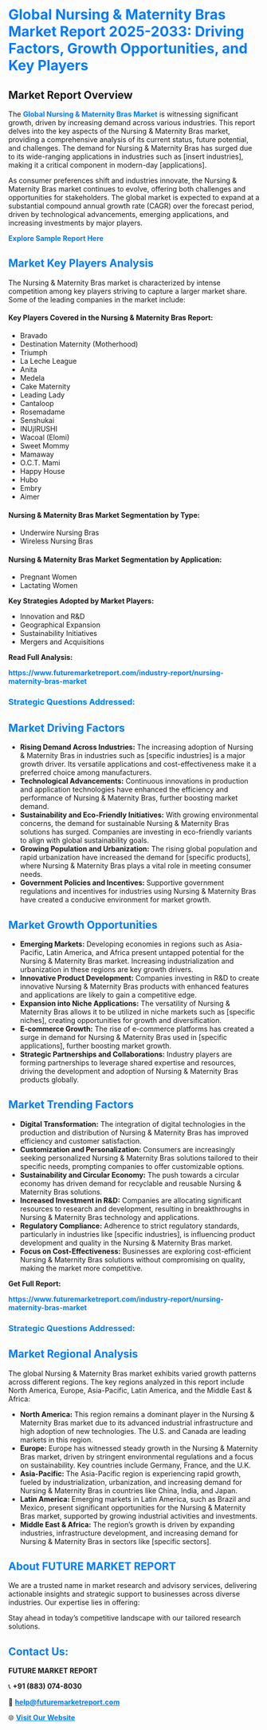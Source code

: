 <h1 style="color: #007BFF;">Global Nursing & Maternity Bras Market Report 2025-2033: Driving Factors, Growth Opportunities, and Key Players</h1>

<section id="overview">
<h2>Market Report Overview</h2>
<p>The <a href="https://www.futuremarketreport.com/industry-report/nursing-maternity-bras-market" style="color: #007BFF; text-decoration: none;"><strong>Global Nursing & Maternity Bras Market</strong></a> is witnessing significant growth, driven by increasing demand across various industries. This report delves into the key aspects of the Nursing & Maternity Bras market, providing a comprehensive analysis of its current status, future potential, and challenges. The demand for Nursing & Maternity Bras has surged due to its wide-ranging applications in industries such as [insert industries], making it a critical component in modern-day [applications].</p>
<p>As consumer preferences shift and industries innovate, the Nursing & Maternity Bras market continues to evolve, offering both challenges and opportunities for stakeholders. The global market is expected to expand at a substantial compound annual growth rate (CAGR) over the forecast period, driven by technological advancements, emerging applications, and increasing investments by major players.</p>
</section>

<section id="overview">
<p><a href="https://www.futuremarketreport.com/request-sample/reportId=109335" style="color: #007BFF; text-decoration: none;"><strong>Explore Sample Report Here</strong></a></p>
</section>

<section id="key-players">
<h2 style="color: #007BFF;">Market Key Players Analysis</h2>
<p>The Nursing & Maternity Bras market is characterized by intense competition among key players striving to capture a larger market share. Some of the leading companies in the market include:</p>
<h4>Key Players Covered in the Nursing & Maternity Bras Report:</h4>
<ul><li>Bravado</li><li>Destination Maternity (Motherhood)</li><li>Triumph</li><li>La Leche League</li><li>Anita</li><li>Medela</li><li>Cake Maternity</li><li>Leading Lady</li><li>Cantaloop</li><li>Rosemadame</li><li>Senshukai</li><li>INUjIRUSHI</li><li>Wacoal (Elomi)</li><li>Sweet Mommy</li><li>Mamaway</li><li>O.C.T. Mami</li><li>Happy House</li><li>Hubo</li><li>Embry</li><li>Aimer</li></ul>
<h4>Nursing & Maternity Bras Market Segmentation by Type:</h4>
<ul><li>Underwire Nursing Bras</li><li>Wireless Nursing Bras</li></ul>

<h4>Nursing & Maternity Bras Market Segmentation by Application:</h4>
<ul><li>Pregnant Women</li><li>Lactating Women</li></ul>
<p><strong>Key Strategies Adopted by Market Players:</strong></p>
<ul>
<li>Innovation and R&D</li>
<li>Geographical Expansion</li>
<li>Sustainability Initiatives</li>
<li>Mergers and Acquisitions</li>
</ul>
</section>

<section>
<p><strong>Read Full Analysis: </strong></p><a href="https://www.futuremarketreport.com/industry-report/nursing-maternity-bras-market" style="color: #007BFF; text-decoration: none;"><strong>https://www.futuremarketreport.com/industry-report/nursing-maternity-bras-market</strong></a>
<h3 style="color: #007BFF;">Strategic Questions Addressed:</h3>
</section>

<section id="driving-factors">
<h2 style="color: #007BFF;">Market Driving Factors</h2>
<ul>
<li><strong>Rising Demand Across Industries:</strong> The increasing adoption of Nursing & Maternity Bras in industries such as [specific industries] is a major growth driver. Its versatile applications and cost-effectiveness make it a preferred choice among manufacturers.</li>
<li><strong>Technological Advancements:</strong> Continuous innovations in production and application technologies have enhanced the efficiency and performance of Nursing & Maternity Bras, further boosting market demand.</li>
<li><strong>Sustainability and Eco-Friendly Initiatives:</strong> With growing environmental concerns, the demand for sustainable Nursing & Maternity Bras solutions has surged. Companies are investing in eco-friendly variants to align with global sustainability goals.</li>
<li><strong>Growing Population and Urbanization:</strong> The rising global population and rapid urbanization have increased the demand for [specific products], where Nursing & Maternity Bras plays a vital role in meeting consumer needs.</li>
<li><strong>Government Policies and Incentives:</strong> Supportive government regulations and incentives for industries using Nursing & Maternity Bras have created a conducive environment for market growth.</li>
</ul>
</section>

<section id="growth-opportunities">
<h2 style="color: #007BFF;">Market Growth Opportunities</h2>
<ul>
<li><strong>Emerging Markets:</strong> Developing economies in regions such as Asia-Pacific, Latin America, and Africa present untapped potential for the Nursing & Maternity Bras market. Increasing industrialization and urbanization in these regions are key growth drivers.</li>
<li><strong>Innovative Product Development:</strong> Companies investing in R&D to create innovative Nursing & Maternity Bras products with enhanced features and applications are likely to gain a competitive edge.</li>
<li><strong>Expansion into Niche Applications:</strong> The versatility of Nursing & Maternity Bras allows it to be utilized in niche markets such as [specific niches], creating opportunities for growth and diversification.</li>
<li><strong>E-commerce Growth:</strong> The rise of e-commerce platforms has created a surge in demand for Nursing & Maternity Bras used in [specific applications], further boosting market growth.</li>
<li><strong>Strategic Partnerships and Collaborations:</strong> Industry players are forming partnerships to leverage shared expertise and resources, driving the development and adoption of Nursing & Maternity Bras products globally.</li>
</ul>
</section>

<section id="trending-factors">
<h2 style="color: #007BFF;">Market Trending Factors</h2>
<ul>
<li><strong>Digital Transformation:</strong> The integration of digital technologies in the production and distribution of Nursing & Maternity Bras has improved efficiency and customer satisfaction.</li>
<li><strong>Customization and Personalization:</strong> Consumers are increasingly seeking personalized Nursing & Maternity Bras solutions tailored to their specific needs, prompting companies to offer customizable options.</li>
<li><strong>Sustainability and Circular Economy:</strong> The push towards a circular economy has driven demand for recyclable and reusable Nursing & Maternity Bras solutions.</li>
<li><strong>Increased Investment in R&D:</strong> Companies are allocating significant resources to research and development, resulting in breakthroughs in Nursing & Maternity Bras technology and applications.</li>
<li><strong>Regulatory Compliance:</strong> Adherence to strict regulatory standards, particularly in industries like [specific industries], is influencing product development and quality in the Nursing & Maternity Bras market.</li>
<li><strong>Focus on Cost-Effectiveness:</strong> Businesses are exploring cost-efficient Nursing & Maternity Bras solutions without compromising on quality, making the market more competitive.</li>
</ul>
</section>

<section>
<p><strong>Get Full Report: </strong></p><a href="https://www.futuremarketreport.com/industry-report/nursing-maternity-bras-market" style="color: #007BFF; text-decoration: none;"><strong>https://www.futuremarketreport.com/industry-report/nursing-maternity-bras-market</strong></a>
<h3 style="color: #007BFF;">Strategic Questions Addressed:</h3>
</section>


<section id="regional-analysis">
<h2 style="color: #007BFF;">Market Regional Analysis</h2>
<p>The global Nursing & Maternity Bras market exhibits varied growth patterns across different regions. The key regions analyzed in this report include North America, Europe, Asia-Pacific, Latin America, and the Middle East & Africa:</p>
<ul>
<li><strong>North America:</strong> This region remains a dominant player in the Nursing & Maternity Bras market due to its advanced industrial infrastructure and high adoption of new technologies. The U.S. and Canada are leading markets in this region.</li>
<li><strong>Europe:</strong> Europe has witnessed steady growth in the Nursing & Maternity Bras market, driven by stringent environmental regulations and a focus on sustainability. Key countries include Germany, France, and the U.K.</li>
<li><strong>Asia-Pacific:</strong> The Asia-Pacific region is experiencing rapid growth, fueled by industrialization, urbanization, and increasing demand for Nursing & Maternity Bras in countries like China, India, and Japan.</li>
<li><strong>Latin America:</strong> Emerging markets in Latin America, such as Brazil and Mexico, present significant opportunities for the Nursing & Maternity Bras market, supported by growing industrial activities and investments.</li>
<li><strong>Middle East & Africa:</strong> The region’s growth is driven by expanding industries, infrastructure development, and increasing demand for Nursing & Maternity Bras in sectors like [specific sectors].</li>
</ul>
</section>

<footer>
<h2 style="color: #007BFF;">About FUTURE MARKET REPORT</h2>
<p>We are a trusted name in market research and advisory services, delivering actionable insights and strategic support to businesses across diverse industries. Our expertise lies in offering:</p>

<p>Stay ahead in today’s competitive landscape with our tailored research solutions.</p>

<h2 style="color: #007BFF;">Contact Us:</h2>
<p><strong>FUTURE MARKET REPORT</strong></p>
<p>📞 <strong>+91 (883) 074-8030</strong></p>
<p>📧 <strong><a href="mailto:help@futuremarketreport.com" style="color: #007BFF;">help@futuremarketreport.com</a></strong></p>
<p>🌐 <strong><a href="https://www.futuremarketreport.com/" style="color: #007BFF;">Visit Our Website</a></strong></p>
</footer>